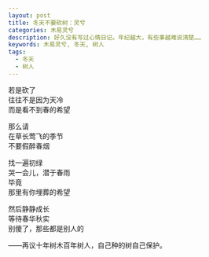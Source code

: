 ```yaml
---
layout: post
title: 冬天不要砍树：灵兮
categories: 木易灵兮
description: 好久没有写过心情日记。年纪越大，有些事越难说清楚……
keywords: 木易灵兮, 冬天, 树人
tags:
  - 冬天
  - 树人
---
```


若是砍了  
往往不是因为天冷  
而是看不到春的希望  

那么请  
在草长莺飞的季节  
不要假醉春烟  

找一遍初绿  
哭一会儿，潜于春雨  
毕竟   
那里有你埋葬的希望  

然后静静成长  
等待春华秋实  
别傻了，那些都是别人的  

——再议十年树木百年树人，自己种的树自己保护。
